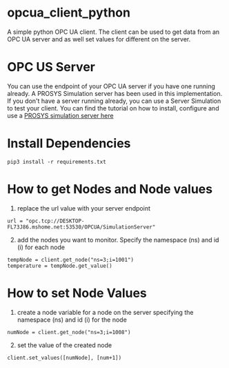 # opcua_client_python
A simple python OPC UA client. The client can be used to get data from an OPC UA server and as well set values for different on the server. 

# OPC US Server
You can use the endpoint of your OPC UA server if you have one running already. A PROSYS Simulation server has been used in this implementation.
If you don't have a server running already, you can use a Server Simulation to test your client.
You can find the tutorial on how to install, configure and use a [PROSYS simulation server here](https://www.youtube.com/watch?v=jPnOJ3Z2c0I&t=90s)

# Install Dependencies
```
pip3 install -r requirements.txt
```
# How to get Nodes and Node values
1. replace the url value with your server endpoint
```
url = "opc.tcp://DESKTOP-FL73J86.mshome.net:53530/OPCUA/SimulationServer"
```
2. add the nodes you want to monitor. Specify the namespace (ns) and id (i) for each node
```
tempNode = client.get_node("ns=3;i=1001")
temperature = tempNode.get_value()
```

# How to set Node Values
1. create a node variable for a node on the server specifying the namespace (ns) and id (i) for the node
```
numNode = client.get_node("ns=3;i=1008")
```
2. set the value of the created node
```
client.set_values([numNode], [num+1])
```
